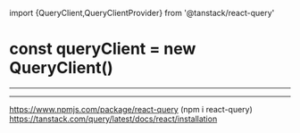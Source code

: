 import {QueryClient,QueryClientProvider} from '@tanstack/react-query'


const queryClient = new QueryClient()
=====
 <QueryClientProvider client={queryClient}>
      <AuthProvider>
        <App />
      </AuthProvider>
</QueryClientProvider>



_____
_____
https://www.npmjs.com/package/react-query (npm i react-query)
https://tanstack.com/query/latest/docs/react/installation



